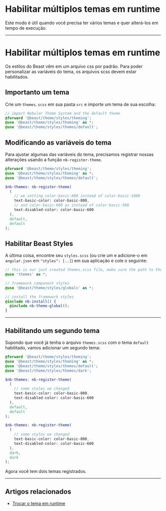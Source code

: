 # Habilitar múltiplos temas em runtime

Este modo é útil quando você precisa ter vários temas e quer alterá-los em tempo de execução.

<hr>

# Habilitar múltiplos temas em runtime

Os estilos do Beast vêm em um arquivo css por padrão. Para poder personalizar as variáveis do tema, os arquivos scss devem estar habilitados.

## Importanto um tema

Crie um `themes.scss` em sua pasta `src` e importe um tema de sua escolha:

```scss
// import Nebular Theme System and the default theme
@forward '@beast/theme/styles/theming';
@use '@beast/theme/styles/theming' as *;
@use '@beast/theme/styles/themes/default';
```

## Modificando as variáveis do tema

Para ajustar algumas das variáveis do tema, precisamos registrar nossas alterações usando a função `nb-register-theme`.

```scss
@forward '@beast/theme/styles/theming';
@use '@beast/theme/styles/theming' as *;
@use '@beast/theme/styles/themes/default';

$nb-themes: nb-register-theme(
  (
    // we setting color-basic-800 instead of color-basic-1000
    text-basic-color: color-basic-800,
    // and color-basic-600 as instead of color-basic-500
    text-disabled-color: color-basic-600
  ),
  default,
  default
);
```

## Habilitar Beast Styles

A última coisa, encontre seu `styles.scss` (ou crie um e adicione-o em `angular.json` em `"styles": [..]`) em sua aplicação e cole o seguinte:

```scss
// this is our just created themes.scss file, make sure the path to the file is correct
@use 'themes' as *;

// framework component styles
@use '@beast/theme/styles/globals' as *;

// install the framework styles
@include nb-install() {
  @include nb-theme-global();
}
```

<hr>

## Habilitando um segundo tema

Supondo que você já tenha o arquivo `themes.scss` com o tema `default` habilitado, vamos adicionar um segundo tema:

```scss
@forward '@beast/theme/styles/theming';
@use '@beast/theme/styles/theming' as *;
@use '@beast/theme/styles/themes/default';
@use '@beast/theme/styles/themes/dark';

$nb-themes: nb-register-theme(
  (
    // some styles we changed
    text-basic-color: color-basic-800,
    text-disabled-color: color-basic-600
  ),
  default,
  default
);

$nb-themes: nb-register-theme(
  (
    // some styles we changed
    text-basic-color: color-basic-800,
    text-disabled-color: color-basic-600
  ),
  dark,
  dark
);
```

Agora você tem dois temas registrados.

<hr>

## Artigos relacionados

- [Trocar o tema em runtime](docs/guias/trocar-tema--angular)
